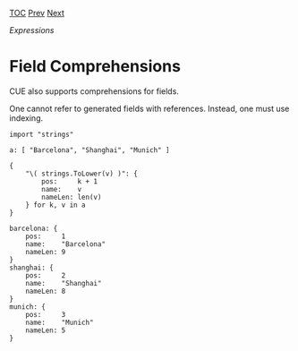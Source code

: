 [TOC](Readme.md) [Prev](listcomp.md) [Next](conditional.md)

_Expressions_

# Field Comprehensions

CUE also supports comprehensions for fields.

One cannot refer to generated fields with references.
Instead, one must use indexing.

<!-- CUE editor -->
```
import "strings"

a: [ "Barcelona", "Shanghai", "Munich" ]

{
    "\( strings.ToLower(v) )": {
        pos:     k + 1
        name:    v
        nameLen: len(v)
    } for k, v in a
}
```

<!-- result -->
```
barcelona: {
    pos:     1
    name:    "Barcelona"
    nameLen: 9
}
shanghai: {
    pos:     2
    name:    "Shanghai"
    nameLen: 8
}
munich: {
    pos:     3
    name:    "Munich"
    nameLen: 5
}
```